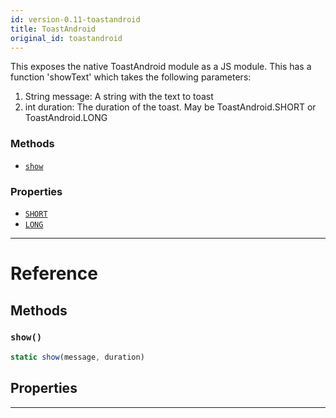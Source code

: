 ```yaml
---
id: version-0.11-toastandroid
title: ToastAndroid
original_id: toastandroid
---
```


This exposes the native ToastAndroid module as a JS module. This has a function 'showText' which takes the following parameters:

1. String message: A string with the text to toast
2. int duration: The duration of the toast. May be ToastAndroid.SHORT or ToastAndroid.LONG

### Methods

* [`show`](toastandroid.md#show)

### Properties

* [`SHORT`](toastandroid.md#short)
* [`LONG`](toastandroid.md#long)

---

# Reference

## Methods

### `show()`

```javascript
static show(message, duration)
```

## Properties

---
